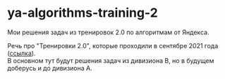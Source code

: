 # ya-algorithms-training-2
Мои решения задач из тренировок 2.0 по алгоритмам от Яндекса.  

Речь про "Тренировки 2.0", которые проходили в сентябре 2021 года ([ссылка](https://yandex.ru/yaintern/algorithm-training)).  
В основном тут будут решения задач из дивизиона B, но в будущем доберусь и до дивизиона А.
